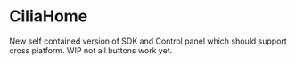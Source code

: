 # CiliaHome
New self contained version of SDK and Control panel which should support cross platform. WIP not all buttons work yet.
